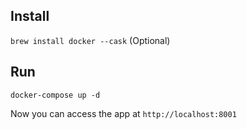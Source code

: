 ## Install

`brew install docker --cask` (Optional)

## Run

`docker-compose up -d`

Now you can access the app at `http://localhost:8001`

